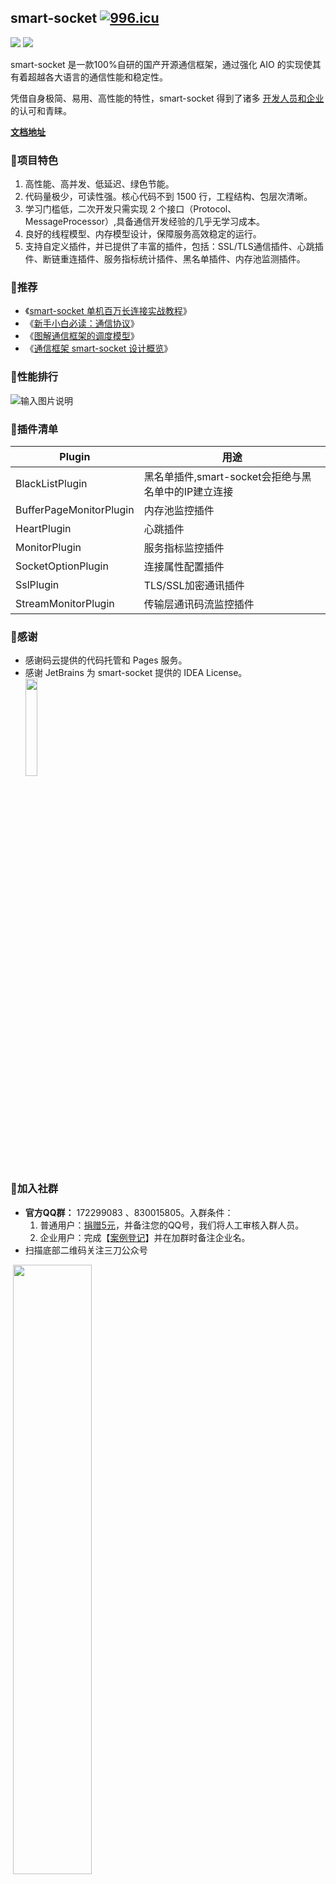 ## smart-socket [![996.icu](https://img.shields.io/badge/link-996.icu-red.svg)](https://996.icu) 

[![](https://img.shields.io/badge/lang-Chinese-<green>.svg)](https://github.com/theTJCloudWalker/smart-socket/blob/add-english-readme/README.md) [![](https://img.shields.io/badge/lang-English-<green>.svg)](https://github.com/theTJCloudWalker/smart-socket/blob/add-english-readme/README.en.md)

smart-socket 是一款100%自研的国产开源通信框架，通过强化 AIO 的实现使其有着超越各大语言的通信性能和稳定性。

凭借自身极简、易用、高性能的特性，smart-socket 得到了诸多 [开发人员和企业](https://smartboot.gitee.io/smart-socket/users.html) 的认可和青睐。

**[文档地址](https://smartboot.gitee.io/smart-socket/)**

### 🍁项目特色
1. 高性能、高并发、低延迟、绿色节能。
2. 代码量极少，可读性强。核心代码不到 1500 行，工程结构、包层次清晰。
3. 学习门槛低，二次开发只需实现 2 个接口（Protocol、MessageProcessor）,具备通信开发经验的几乎无学习成本。
4. 良好的线程模型、内存模型设计，保障服务高效稳定的运行。
5. 支持自定义插件，并已提供了丰富的插件，包括：SSL/TLS通信插件、心跳插件、断链重连插件、服务指标统计插件、黑名单插件、内存池监测插件。

### 🍭推荐
- 《[smart-socket 单机百万长连接实战教程](https://mp.weixin.qq.com/s/l_IBSBI6SAY4FmomwLFa-Q)》
- 《[新手小白必读：通信协议](https://mp.weixin.qq.com/s/2w9C8CQvhOXZsLEOd6Gzww)》
- 《[图解通信框架的调度模型](https://mp.weixin.qq.com/s/Hq4T-X7LtjIOVi1aEEvxKQ)》
- 《[通信框架 smart-socket 设计概览](https://mp.weixin.qq.com/s/M9sMfDKahgsR8LgX0M4CVQ)》

### 🎃性能排行
![输入图片说明](image.png)

### 🎈插件清单
| Plugin | 用途 |
|---|---|
|BlackListPlugin|黑名单插件,smart-socket会拒绝与黑名单中的IP建立连接|
|BufferPageMonitorPlugin|内存池监控插件|
|HeartPlugin|心跳插件|
|MonitorPlugin|服务指标监控插件|
|SocketOptionPlugin|连接属性配置插件|
|SslPlugin|TLS/SSL加密通讯插件|
|StreamMonitorPlugin|传输层通讯码流监控插件|

### 🍩感谢
- 感谢码云提供的代码托管和 Pages 服务。
- 感谢 JetBrains 为 smart-socket 提供的 IDEA License。     
    <a href="https://www.jetbrains.com/?from=smart-socket"><img src="jetbrains.png" width="20%" height="20%"/></a>

### 🥳加入社群

- **官方QQ群：** 172299083 、830015805。入群条件：
  1. 普通用户：[捐赠5元](https://smartboot.tech/donation.html)，并备注您的QQ号，我们将人工审核入群人员。
  2. 企业用户：完成【[案例登记](https://gitee.com/smartboot/smart-socket/issues/IHV69)】并在加群时备注企业名。
- 扫描底部二维码关注三刀公众号

​	<img src="wx.jpg" width="50%" height="50%"/>
